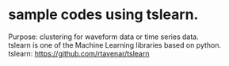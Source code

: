 # sample codes using tslearn.
Purpose: clustering for waveform data or time series data.<br>
tslearn is one of the Machine Learning libraries based on python.<br>
tslearn: https://github.com/rtavenar/tslearn
